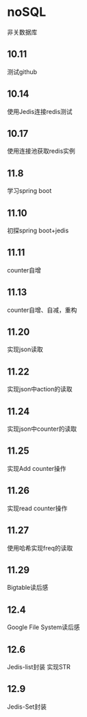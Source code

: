 # noSQL
非关数据库
## 10.11
测试github
## 10.14
使用Jedis连接redis测试
## 10.17
使用连接池获取redis实例
## 11.8
学习spring boot
## 11.10
初探spring boot+jedis
## 11.11
counter自增
## 11.13
counter自增、自减，重构
## 11.20
实现json读取
## 11.22
实现json中action的读取
## 11.24
实现json中counter的读取
## 11.25
实现Add counter操作
## 11.26
实现read counter操作
## 11.27
使用哈希实现freq的读取
## 11.29
Bigtable读后感
## 12.4
Google File System读后感
## 12.6
Jedis-list封装
实现STR
## 12.9
Jedis-Set封装